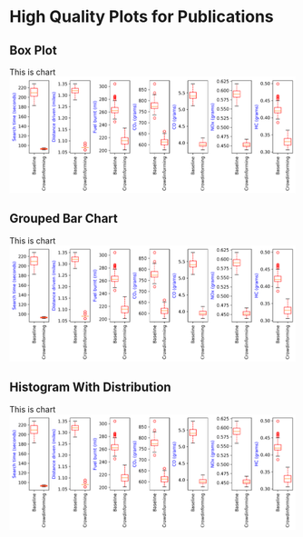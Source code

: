 # High Quality Plots for Publications

## Box Plot
This is chart
![box plot](Box_plot.png)
## Grouped Bar Chart
This is chart
![grouped chart](Box_plot.png)
## Histogram With Distribution
This is chart
![histogram distribution](Box_plot.png)
